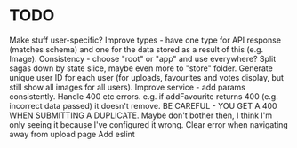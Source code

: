 # TODO

Make stuff user-specific?
Improve types - have one type for API response (matches schema) and one for the data stored as a result of this (e.g. Image).
Consistency - choose "root" or "app" and use everywhere?
Split sagas down by state slice, maybe even more to "store" folder.
Generate unique user ID for each user (for uploads, favourites and votes display, but still show all images for all users).
Improve service - add params consistently.
Handle 400 etc errors. e.g. if addFavourite returns 400 (e.g. incorrect data passed) it doesn't remove. BE CAREFUL - YOU GET A 400 WHEN SUBMITTING A DUPLICATE. Maybe don't bother then, I think I'm only seeing it because I've configured it wrong.
Clear error when navigating away from upload page
Add eslint
